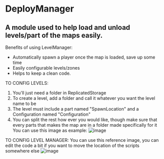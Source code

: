 # DeployManager
## A module used to help load and unload levels/part of the maps easily.

Benefits of using LevelManager:
- Automatically spawn a player once the map is loaded, save up some time
- Easily configurable levels/zones
- Helps to keep a clean code.

TO CONFIG LEVELS: 

1. You'll just need a folder in ReplicatedStorage
2. To create a level, add a folder and call it whatever you want the level name to be
3. The level must include a part named "SpawnLocation" and a Configuration named "Configuration"
4. You can split the rest how ever you would like, though make sure that every parts that makes the map are in a folder made specifically for it
You can use this image as example:
![image](https://cdn.discordapp.com/attachments/784092716665012224/1272974429663793213/image.png?ex=66bced52&is=66bb9bd2&hm=3dbdee274a0743769999032154438f6b08c0f96e5cdb7fee9979e1a97ed9f67a&)

TO CONFIG LEVEL MANAGER:
You can use this reference image, you can edit the code a bit if you want to move the location of the scripts somewhere else
![image](https://cdn.discordapp.com/attachments/784092716665012224/1272974501595840542/image.png?ex=66bced63&is=66bb9be3&hm=d7b79034977f4ef60218162b5a12dd1f8429569eb291f9d3fc7a7d16a99c297d&)
